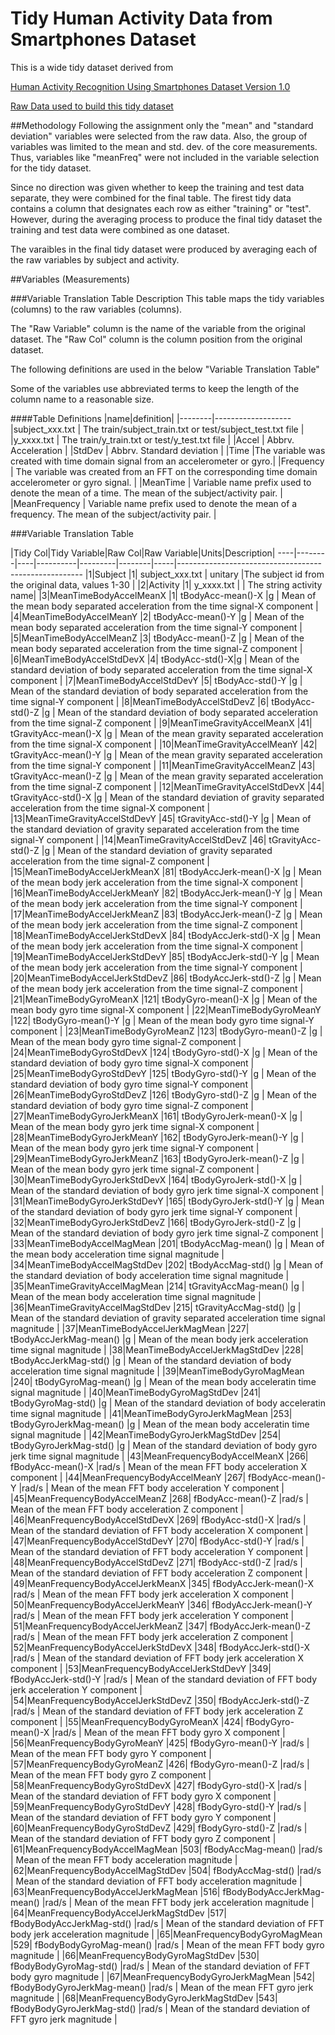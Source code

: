 # Tidy Human Activity Data from Smartphones Dataset
This is a wide tidy dataset derived from

[Human Activity Recognition Using Smartphones Dataset Version 1.0](http://archive.ics.uci.edu/ml/datasets/Human+Activity+Recognition+Using+Smartphones)

[Raw Data used to build this tidy dataset](https://d396qusza40orc.cloudfront.net/getdata%2Fprojectfiles%2FUCI%20HAR%20Dataset.zip)

##Methodology
Following the assignment only the "mean" and "standard deviation" variables were selected from the raw data.  Also, the group of variables was limited
to the mean and std. dev. of the core measurements.  Thus, variables like "meanFreq" were not included in the variable selection for the tidy dataset.
  
Since no direction was given whether to keep the training and test data separate, they were combined for the final table.  The firest tidy data contains a column that designates each row as either "training" or "test".  However, during the averaging process
to produce the final tidy dataset the training and test data were combined as one dataset.

  
The varaibles in the final tidy dataset were produced by averaging each of the raw variables by subject and activity.


##Variables (Measurements)

###Variable Translation Table Description
This table maps the tidy variables (columns) to the raw variables (columns).

The "Raw Variable" column is the name of the variable from the original dataset.  The "Raw Col" column is the column position 
from the original dataset.

The following definitions are used in the below "Variable Translation Table"

Some of the variables use abbreviated terms to keep the length of the column name to a reasonable size.

####Table Definitions
|name|definition|
|--------|-------------------
|subject_xxx.txt | The train/subject_train.txt or test/subject_test.txt file  |
|y_xxxx.txt | The train/y_train.txt or test/y_test.txt file  |
|Accel | Abbrv. Acceleration |
|StdDev | Abbrv. Standard deviation |
|Time |The variable was created with time domain signal from an accelerometer or gyro.|
|Frequency | The variable was created from an FFT on the corresponding time domain accelerometer or gyro signal. |
|MeanTime | Variable name prefix used to denote the mean of a time.  The mean of the subject/activity pair.   |
|MeanFrequency | Variable name prefix used to denote the mean of a frequency.  The mean of the subject/activity pair. |


###Variable Translation Table

|Tidy Col|Tidy Variable|Raw Col|Raw Variable|Units|Description|
----|--------|----|----------|---------|--------|-----|------------------------------------------------------
|1|Subject |1| subject_xxx.txt | unitary |The subject id from the original data, values 1-30 |
|2|Activity |1| y_xxxx.txt |  | The string activity name|
|3|MeanTimeBodyAccelMeanX |1| tBodyAcc-mean()-X |g | Mean of the mean body separated acceleration from the time signal-X component |
|4|MeanTimeBodyAccelMeanY |2| tBodyAcc-mean()-Y |g | Mean of the mean body separated acceleration from the time signal-Y component |
|5|MeanTimeBodyAccelMeanZ |3| tBodyAcc-mean()-Z |g | Mean of the mean body separated acceleration from the time signal-Z component |
|6|MeanTimeBodyAccelStdDevX |4| tBodyAcc-std()-X|g | Mean of the standard deviation of body separated acceleration from the time signal-X component |
|7|MeanTimeBodyAccelStdDevY |5| tBodyAcc-std()-Y |g | Mean of the standard deviation of body separated acceleration from the time signal-Y component |
|8|MeanTimeBodyAccelStdDevZ |6| tBodyAcc-std()-Z |g | Mean of the standard deviation of body separated acceleration from the time signal-Z component |
|9|MeanTimeGravityAccelMeanX |41| tGravityAcc-mean()-X |g | Mean of the mean gravity separated acceleration from the time signal-X component |
|10|MeanTimeGravityAccelMeanY |42| tGravityAcc-mean()-Y |g | Mean of the mean gravity separated acceleration from the time signal-Y component |
|11|MeanTimeGravityAccelMeanZ |43| tGravityAcc-mean()-Z |g | Mean of the mean gravity separated acceleration from the time signal-Z component |
|12|MeanTimeGravityAccelStdDevX |44| tGravityAcc-std()-X |g | Mean of the standard deviation of gravity separated acceleration from the time signal-X component |
|13|MeanTimeGravityAccelStdDevY |45| tGravityAcc-std()-Y |g | Mean of the standard deviation of gravity separated acceleration from the time signal-Y component |
|14|MeanTimeGravityAccelStdDevZ |46| tGravityAcc-std()-Z |g | Mean of the standard deviation of gravity separated acceleration from the time signal-Z component |
|15|MeanTimeBodyAccelJerkMeanX |81| tBodyAccJerk-mean()-X |g | Mean of the mean body jerk acceleration from the time signal-X component |
|16|MeanTimeBodyAccelJerkMeanY |82| tBodyAccJerk-mean()-Y |g | Mean of the mean body jerk acceleration from the time signal-Y component  |
|17|MeanTimeBodyAccelJerkMeanZ |83| tBodyAccJerk-mean()-Z |g | Mean of the mean body jerk acceleration from the time signal-Z component  |
|18|MeanTimeBodyAccelJerkStdDevX |84| tBodyAccJerk-std()-X |g | Mean of the mean body jerk acceleration from the time signal-X component  |
|19|MeanTimeBodyAccelJerkStdDevY |85| tBodyAccJerk-std()-Y |g | Mean of the mean body jerk acceleration from the time signal-Y component  |
|20|MeanTimeBodyAccelJerkStdDevZ |86| tBodyAccJerk-std()-Z |g | Mean of the mean body jerk acceleration from the time signal-Z component  |
|21|MeanTimeBodyGyroMeanX |121| tBodyGyro-mean()-X |g | Mean of the mean body gyro time signal-X component |
|22|MeanTimeBodyGyroMeanY |122| tBodyGyro-mean()-Y |g | Mean of the mean body gyro time signal-Y component |
|23|MeanTimeBodyGyroMeanZ |123| tBodyGyro-mean()-Z |g | Mean of the mean body gyro time signal-Z component |
|24|MeanTimeBodyGyroStdDevX |124| tBodyGyro-std()-X |g | Mean of the standard deviation of body gyro time signal-X component |
|25|MeanTimeBodyGyroStdDevY |125| tBodyGyro-std()-Y |g | Mean of the standard deviation of body gyro time signal-Y component |
|26|MeanTimeBodyGyroStdDevZ |126| tBodyGyro-std()-Z |g | Mean of the standard deviation of body gyro time signal-Z component |
|27|MeanTimeBodyGyroJerkMeanX |161| tBodyGyroJerk-mean()-X |g | Mean of the mean body gyro jerk time signal-X component |
|28|MeanTimeBodyGyroJerkMeanY |162| tBodyGyroJerk-mean()-Y |g | Mean of the mean body gyro jerk time signal-Y component |
|29|MeanTimeBodyGyroJerkMeanZ |163| tBodyGyroJerk-mean()-Z |g | Mean of the mean body gyro jerk time signal-Z component |
|30|MeanTimeBodyGyroJerkStdDevX |164| tBodyGyroJerk-std()-X |g | Mean of the standard deviation of body gyro jerk time signal-X component |
|31|MeanTimeBodyGyroJerkStdDevY |165| tBodyGyroJerk-std()-Y |g | Mean of the standard deviation of body gyro jerk time signal-Y component |
|32|MeanTimeBodyGyroJerkStdDevZ |166| tBodyGyroJerk-std()-Z |g | Mean of the standard deviation of body gyro jerk time signal-Z component |
|33|MeanTimeBodyAccelMagMean |201| tBodyAccMag-mean() |g | Mean of the mean body acceleration time signal magnitude |
|34|MeanTimeBodyAccelMagStdDev |202| tBodyAccMag-std() |g | Mean of the standard deviation of body acceleration time signal magnitude |
|35|MeanTimeGravityAccelMagMean |214| tGravityAccMag-mean() |g | Mean of the mean body acceleration time signal magnitude |
|36|MeanTimeGravityAccelMagStdDev |215| tGravityAccMag-std() |g | Mean of the standard deviation of gravity separated acceleration time signal magnitude  |
|37|MeanTimeBodyAccelJerkMagMean |227| tBodyAccJerkMag-mean() |g | Mean of the mean body jerk acceleration time signal magnitude  |
|38|MeanTimeBodyAccelJerkMagStdDev |228| tBodyAccJerkMag-std() |g | Mean of the standard deviation of body acceleration time signal magnitude  |
|39|MeanTimeBodyGyroMagMean |240| tBodyGyroMag-mean() |g | Mean of the mean body acceleratin time signal magnitude  |
|40|MeanTimeBodyGyroMagStdDev |241| tBodyGyroMag-std() |g | Mean of the standard deviation of body acceleratin time signal magnitude  |
|41|MeanTimeBodyGyroJerkMagMean |253| tBodyGyroJerkMag-mean() |g | Mean of the mean body acceleratin time signal magnitude  |
|42|MeanTimeBodyGyroJerkMagStdDev |254| tBodyGyroJerkMag-std() |g | Mean of the standard deviation of body gyro jerk time signal magnitude  |
|43|MeanFrequencyBodyAccelMeanX |266| fBodyAcc-mean()-X |rad/s | Mean of the mean FFT body acceleration X component |
|44|MeanFrequencyBodyAccelMeanY |267| fBodyAcc-mean()-Y |rad/s | Mean of the mean FFT body acceleration Y component  |
|45|MeanFrequencyBodyAccelMeanZ |268| fBodyAcc-mean()-Z |rad/s | Mean of the mean FFT body acceleration Z component  |
|46|MeanFrequencyBodyAccelStdDevX |269| fBodyAcc-std()-X |rad/s | Mean of the standard deviation of FFT body acceleration X component  |
|47|MeanFrequencyBodyAccelStdDevY |270| fBodyAcc-std()-Y |rad/s | Mean of the standard deviation of FFT body acceleration Y component  |
|48|MeanFrequencyBodyAccelStdDevZ |271| fBodyAcc-std()-Z |rad/s | Mean of the standard deviation of FFT body acceleration Z component  |
|49|MeanFrequencyBodyAccelJerkMeanX |345| fBodyAccJerk-mean()-X |rad/s | Mean of the mean FFT body jerk acceleration X component  |
|50|MeanFrequencyBodyAccelJerkMeanY |346| fBodyAccJerk-mean()-Y |rad/s | Mean of the mean FFT body jerk acceleration Y component  |
|51|MeanFrequencyBodyAccelJerkMeanZ |347| fBodyAccJerk-mean()-Z |rad/s | Mean of the mean FFT body jerk acceleration Z component  |
|52|MeanFrequencyBodyAccelJerkStdDevX |348| fBodyAccJerk-std()-X |rad/s | Mean of the standard deviation of FFT body jerk acceleration X component  |
|53|MeanFrequencyBodyAccelJerkStdDevY |349| fBodyAccJerk-std()-Y |rad/s | Mean of the standard deviation of FFT body jerk acceleration Y component  |
|54|MeanFrequencyBodyAccelJerkStdDevZ |350| fBodyAccJerk-std()-Z |rad/s | Mean of the standard deviation of FFT body jerk acceleration Z component  |
|55|MeanFrequencyBodyGyroMeanX |424| fBodyGyro-mean()-X |rad/s | Mean of the mean FFT body gyro X component  |
|56|MeanFrequencyBodyGyroMeanY |425| fBodyGyro-mean()-Y |rad/s | Mean of the mean FFT body gyro Y component  |
|57|MeanFrequencyBodyGyroMeanZ |426| fBodyGyro-mean()-Z |rad/s | Mean of the mean FFT body gyro Z component  |
|58|MeanFrequencyBodyGyroStdDevX |427| fBodyGyro-std()-X |rad/s | Mean of the standard deviation of FFT body gyro X component  |
|59|MeanFrequencyBodyGyroStdDevY |428| fBodyGyro-std()-Y |rad/s | Mean of the standard deviation of FFT body gyro Y component  |
|60|MeanFrequencyBodyGyroStdDevZ |429| fBodyGyro-std()-Z |rad/s | Mean of the standard deviation of FFT body gyro Z component  |
|61|MeanFrequencyBodyAccelMagMean |503| fBodyAccMag-mean() |rad/s | Mean of the mean FFT body acceleration magnitude  |
|62|MeanFrequencyBodyAccelMagStdDev |504| fBodyAccMag-std() |rad/s | Mean of the standard deviation of FFT body acceleration magnitude  |
|63|MeanFrequencyBodyAccelJerkMagMean |516| fBodyBodyAccJerkMag-mean() |rad/s | Mean of the mean FFT body jerk acceleration magnitude  |
|64|MeanFrequencyBodyAccelJerkMagStdDev |517| fBodyBodyAccJerkMag-std() |rad/s | Mean of the standard deviation of FFT body jerk acceleration magnitude  |
|65|MeanFrequencyBodyGyroMagMean |529| fBodyBodyGyroMag-mean() |rad/s | Mean of the mean FFT body gyro magnitude  |
|66|MeanFrequencyBodyGyroMagStdDev |530| fBodyBodyGyroMag-std() |rad/s | Mean of the standard deviation of FFT body gyro magnitude  |
|67|MeanFrequencyBodyGyroJerkMagMean |542| fBodyBodyGyroJerkMag-mean() |rad/s | Mean of the mean FFT gyro jerk magnitude  |
|68|MeanFrequencyBodyGyroJerkMagStdDev |543| fBodyBodyGyroJerkMag-std() |rad/s | Mean of the standard deviation of FFT gyro jerk magnitude |
 
